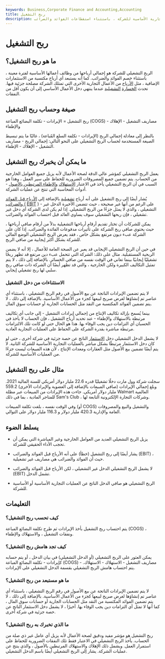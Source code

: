 ```yaml
---
keywords: Business,Corporate Finance and Accounting,Accounting
title: ربح التشغيل
description: الربح التشغيلي هو إجمالي الأرباح من العمليات التجارية الأساسية للشركة ، باستثناء استقطاعات الفوائد والضرائب.
---
```


# ربح التشغيل
## ما هو ربح التشغيل؟

الربح التشغيلي للشركة هو إجمالي أرباحها من وظائف أعمالها الأساسية لفترة معينة ، باستثناء خصم الفوائد والضرائب. كما أنه يستبعد أي أرباح مكتسبة من الاستثمارات الإضافية ، مثل [الأرباح](/earnings) من الأعمال التجارية الأخرى التي تمتلك الشركة مصلحة جزئية فيها. تحدث [الخسارة](/operating-loss) [التشغيلية](/operating-loss) عندما ينتهي دخل الأعمال الأساسي إلى أن يكون أقل من النفقات.

## صيغة وحساب ربح التشغيل

ربح التشغيل = الإيرادات - تكلفة البضائع المباعة (COGS) - مصاريف التشغيل - الإهلاك والإطفاء

بالنظر إلى معادلة إجمالي الربح (الإيرادات - تكلفة السلع المُباعة) ، غالبًا ما يتم تبسيط الصيغة المستخدمة لحساب الربح التشغيلي على النحو التالي: إجمالي الربح - مصاريف التشغيل - الإهلاك - الإطفاء.

## ما يمكن أن يخبرك ربح التشغيل

يعمل الربح التشغيلي كمؤشر عالي الدقة لصحة الأعمال لأنه يزيل جميع العوامل الخارجية من الحساب. يتم تضمين جميع المصروفات الضرورية للحفاظ على سير العمل ، وهذا هو السبب في أن الربح التشغيلي يأخذ في الاعتبار [الاستهلاك](/depreciation) [والإطفاء المرتبطين بالأصول](/amortization) - أدوات المحاسبة التي تنتج عن عمليات الشركة.

يُشار أيضًا إلى ربح التشغيل على أنه أرباح [تشغيلية](/operatingincome) بالإضافة إلى [الأرباح قبل الفوائد والضرائب (](/ebit) [EBIT](/operatingincome) ) - على الرغم من أنها غير صحيحة ، حيث تتضمن الأخيرة الدخل غير التشغيلي ، والذي لا يمثل جزءًا من الربح التشغيلي. إذا لم يكن لدى الشركة أي دخل غير تشغيلي ، فإن ربحها التشغيلي سوف يساوي العائد قبل احتساب الفوائد والضرائب.

يمكن للشركات أن تختار تقديم أرقام أرباحها التشغيلية بدلاً من أرقام صافي أرباحها ، حيث يحتوي صافي ربح الشركة على تأثيرات مدفوعات الفائدة والضرائب. إذا كان على الشركة عبء ديون مرتفع بشكل خاص ، فقد يعرض الربح التشغيلي الوضع المالي للشركة بشكل أكثر إيجابية من صافي الربح.

في حين أن الربح التشغيلي الإيجابي قد يعبر عن الصحة العامة للأعمال ، إلا أنه لا يضمن الربحية المستقبلية. مثال على ذلك: الشركة التي تتحمل عبء دين مرتفع قد تظهر ربحًا تشغيليًا إيجابيًا بينما تعاني في الوقت نفسه من صافي الخسائر. بالإضافة إلى ذلك ، لا يتم تمثيل التكاليف الكبيرة ولكن الخارجية ، والتي قد تظهر أيضًا أن الشركة ذات صافي ربح سلبي لها ربح تشغيلي إيجابي.

### الاستثناءات من دخل التشغيل

لا يتم تضمين الإيرادات الناتجة عن بيع الأصول في رقم الربح التشغيلي ، باستثناء أي عناصر تم إنشاؤها لغرض صريح لبيعها كجزء من الأعمال الأساسية. بالإضافة إلى ذلك ، لا يتم تضمين الفوائد المكتسبة من النقد مثل الحسابات الجارية أو حسابات سوق المال.

بينما يُسمح بإزالة تكاليف الإنتاج من إجمالي إيرادات التشغيل - إلى جانب أي تكاليف مرتبطة بالاستهلاك والإطفاء - عند تحديد أرباح التشغيل ، فإن الحساب لا يأخذ في الحسبان أي التزامات دين يجب الوفاء بها. هذا هو الحال حتى لو كانت تلك الالتزامات مرتبطة مباشرة بقدرة الشركة على الحفاظ على العمليات التجارية العادية.

لا يشمل الدخل التشغيلي دخل [الاستثمار](/investmentincome) الناتج عن حصة جزئية في شركة أخرى ، حتى لو كان دخل الاستثمار مرتبطًا بشكل مباشر بالعمليات التجارية الأساسية للشركة الثانية. لا يتم أيضًا تضمين بيع الأصول مثل العقارات ومعدات الإنتاج ، لأن هذه المبيعات ليست جزءًا من العمليات الأساسية للشركة.

## مثال على ربح التشغيل

سجلت شركة وول مارت دخلًا تشغيليًا قدره 22.6 مليار دولار أمريكي للسنة المالية 2021. وبلغ إجمالي الإيرادات (صافي المبيعات بالإضافة إلى العضوية والإيرادات الأخرى) 559.2 مليار دولار أمريكي. جاءت هذه الإيرادات من المبيعات عبر مظلة Walmart العالمية للمتاجر المادية ، بما في ذلك Sam's Club ، وشركات التجارة الإلكترونية التابعة لها.

وفي الوقت نفسه ، بلغت تكلفة المبيعات (أو COGS) والتشغيل والبيع والمصروفات العامة والإدارية 420.3 مليار دولار و 116.3 مليار دولار على التوالي.

## يسلط الضوء

- يزيل الربح التشغيلي العديد من العوامل الخارجية وغير المباشرة التي يمكن أن تحجب الأداء الحقيقي للشركة.

- يشار أيضًا إلى ربح التشغيل (خطأ) على أنه الأرباح قبل الفوائد والضرائب (EBIT) ، حيث أن الفوائد والضرائب هي مصاريف غير تشغيلية.

- لا يشمل الربح التشغيلي الدخل غير التشغيلي ، لكن الأرباح قبل الفوائد والضرائب (EBIT) تشمل الدخل.

- الربح التشغيلي هو صافي الدخل الناتج عن العمليات التجارية الأساسية أو الأساسية للشركة.

## التعليمات

### كيف تحسب ربح التشغيل؟

يتم احتساب ربح التشغيل بأخذ الإيرادات ثم طرح تكلفة البضائع المباعة (COGS) ، ونفقات التشغيل ، والاستهلاك والإطفاء.

### كيف تجد هامش ربح التشغيل؟

يمكن العثور على الربح التشغيلي (أو الدخل التشغيلي) في بيان الدخل ، أو يتم حسابه كإيرادات - تكلفة البضائع المباعة (COGS) - مصاريف التشغيل - الاستهلاك - الاستهلاك. يتم احتساب هامش الربح التشغيلي بقسمة الدخل التشغيلي على الإيرادات.

### ما هو مستبعد من ربح التشغيل؟

لا يتم تضمين الإيرادات الناتجة عن بيع الأصول في رقم الربح التشغيلي ، باستثناء أي عناصر تم إنشاؤها لغرض صريح لبيعها كجزء من الأعمال الأساسية. بالإضافة إلى ذلك ، لا يتم تضمين الفوائد المكتسبة من النقد مثل الحسابات الجارية أو حسابات سوق المال ، كما أنها لا تمثل أي التزامات دين يجب الوفاء بها. أخيرًا ، لا يشمل دخل الاستثمار الناتج عن حصة جزئية في شركة أخرى.

### ما الذي تخبرك به ربح التشغيل؟

ربح التشغيل هو مؤشر مفيد ودقيق لصحة الأعمال لأنه يزيل أي عامل غير ذي صلة من الحساب. يأخذ الربح التشغيلي في الاعتبار فقط تلك النفقات الضرورية للحفاظ على استمرار العمل. ويشمل ذلك الإهلاك والاستهلاك المرتبطين بالأصول ، والذي ينتج عن عمليات الشركة. يشار إلى الربح التشغيلي أيضًا باسم الدخل التشغيلي.

